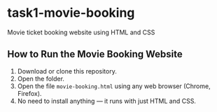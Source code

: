 # task1-movie-booking
Movie ticket booking website using HTML and CSS
<br/>
## How to Run the Movie Booking Website

1. Download or clone this repository.
2. Open the folder.
3. Open the file `movie-booking.html` using any web browser (Chrome, Firefox).
4. No need to install anything — it runs with just HTML and CSS.
